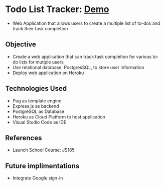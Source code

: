 # Todo List Tracker: [Demo](https://secure-harbor-05512.herokuapp.com/users/signin)
- Web Application that allows users to create a multiple list of to-dos and track their task completion

## Objective
- Create a web application that can track task completion for various to-do lists for mutiple users
- Use relational database, PostgresSQL, to store user information
- Deploy web application on Heroku

## Technologies Used
- Pug as template engine
- Express.js as backend
- PostgreSQL as Database
- Heroku as Cloud Platform to host application
- Visual Studio Code as IDE

## References
- Launch School Course: JS185

## Future implimentations
- Integrate Google sign-in